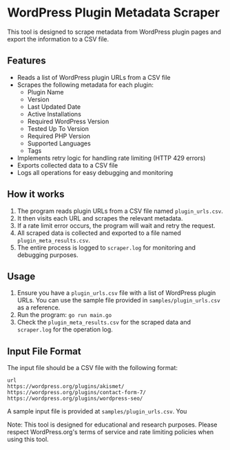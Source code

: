 # WordPress Plugin Metadata Scraper

This tool is designed to scrape metadata from WordPress plugin pages and export the information to a CSV file.

## Features

- Reads a list of WordPress plugin URLs from a CSV file
- Scrapes the following metadata for each plugin:
  - Plugin Name
  - Version
  - Last Updated Date
  - Active Installations
  - Required WordPress Version
  - Tested Up To Version
  - Required PHP Version
  - Supported Languages
  - Tags
- Implements retry logic for handling rate limiting (HTTP 429 errors)
- Exports collected data to a CSV file
- Logs all operations for easy debugging and monitoring

## How it works

1. The program reads plugin URLs from a CSV file named `plugin_urls.csv`.
2. It then visits each URL and scrapes the relevant metadata.
3. If a rate limit error occurs, the program will wait and retry the request.
4. All scraped data is collected and exported to a file named `plugin_meta_results.csv`.
5. The entire process is logged to `scraper.log` for monitoring and debugging purposes.

## Usage

1. Ensure you have a `plugin_urls.csv` file with a list of WordPress plugin URLs. You can use the sample file provided in `samples/plugin_urls.csv` as a reference.
2. Run the program: `go run main.go`
3. Check the `plugin_meta_results.csv` for the scraped data and `scraper.log` for the operation log.

## Input File Format

The input file should be a CSV file with the following format:

```
url
https://wordpress.org/plugins/akismet/
https://wordpress.org/plugins/contact-form-7/
https://wordpress.org/plugins/wordpress-seo/
```

A sample input file is provided at `samples/plugin_urls.csv`. You

Note: This tool is designed for educational and research purposes. Please respect WordPress.org's terms of service and rate limiting policies when using this tool.
